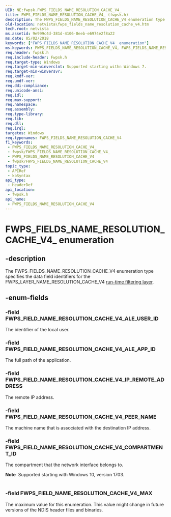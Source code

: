 ```yaml
---
UID: NE:fwpsk.FWPS_FIELDS_NAME_RESOLUTION_CACHE_V4_
title: FWPS_FIELDS_NAME_RESOLUTION_CACHE_V4_ (fwpsk.h)
description: The FWPS_FIELDS_NAME_RESOLUTION_CACHE_V4 enumeration type specifies the data field identifiers for the FWPS_LAYER_NAME_RESOLUTION_CACHE_V4 run-time filtering layer.
old-location: netvista\fwps_fields_name_resolution_cache_v4.htm
tech.root: netvista
ms.assetid: 9e999c4d-381d-4106-8eeb-e6974e2f8a22
ms.date: 05/02/2018
keywords: ["FWPS_FIELDS_NAME_RESOLUTION_CACHE_V4_ enumeration"]
ms.keywords: FWPS_FIELDS_NAME_RESOLUTION_CACHE_V4, FWPS_FIELDS_NAME_RESOLUTION_CACHE_V4 enumeration [Network Drivers Starting with Windows Vista], FWPS_FIELDS_NAME_RESOLUTION_CACHE_V4_, FWPS_FIELD_NAME_RESOLUTION_CACHE_V4_ALE_APP_ID, FWPS_FIELD_NAME_RESOLUTION_CACHE_V4_ALE_USER_ID, FWPS_FIELD_NAME_RESOLUTION_CACHE_V4_IP_REMOTE_ADDRESS, FWPS_FIELD_NAME_RESOLUTION_CACHE_V4_MAX, FWPS_FIELD_NAME_RESOLUTION_CACHE_V4_PEER_NAME, fwpsk/FWPS_FIELDS_NAME_RESOLUTION_CACHE_V4, fwpsk/FWPS_FIELD_NAME_RESOLUTION_CACHE_V4_ALE_APP_ID, fwpsk/FWPS_FIELD_NAME_RESOLUTION_CACHE_V4_ALE_USER_ID, fwpsk/FWPS_FIELD_NAME_RESOLUTION_CACHE_V4_IP_REMOTE_ADDRESS, fwpsk/FWPS_FIELD_NAME_RESOLUTION_CACHE_V4_MAX, fwpsk/FWPS_FIELD_NAME_RESOLUTION_CACHE_V4_PEER_NAME, netvista.fwps_fields_name_resolution_cache_v4, wfp_ref_5_const_3_data_fields_b0351c61-f624-4a2f-8c20-bdbad78e143f.xml
req.header: fwpsk.h
req.include-header: Fwpsk.h
req.target-type: Windows
req.target-min-winverclnt: Supported starting withn Windows 7.
req.target-min-winversvr: 
req.kmdf-ver: 
req.umdf-ver: 
req.ddi-compliance: 
req.unicode-ansi: 
req.idl: 
req.max-support: 
req.namespace: 
req.assembly: 
req.type-library: 
req.lib: 
req.dll: 
req.irql: 
targetos: Windows
req.typenames: FWPS_FIELDS_NAME_RESOLUTION_CACHE_V4
f1_keywords:
 - FWPS_FIELDS_NAME_RESOLUTION_CACHE_V4_
 - fwpsk/FWPS_FIELDS_NAME_RESOLUTION_CACHE_V4_
 - FWPS_FIELDS_NAME_RESOLUTION_CACHE_V4
 - fwpsk/FWPS_FIELDS_NAME_RESOLUTION_CACHE_V4
topic_type:
 - APIRef
 - kbSyntax
api_type:
 - HeaderDef
api_location:
 - fwpsk.h
api_name:
 - FWPS_FIELDS_NAME_RESOLUTION_CACHE_V4
---
```


# FWPS_FIELDS_NAME_RESOLUTION_CACHE_V4_ enumeration


## -description

The FWPS_FIELDS_NAME_RESOLUTION_CACHE_V4 enumeration type specifies the data field identifiers for
  the FWPS_LAYER_NAME_RESOLUTION_CACHE_V4 
  <a href="/windows/desktop/FWP/management-filtering-layer-identifiers-">run-time filtering layer</a>.

## -enum-fields

### -field FWPS_FIELD_NAME_RESOLUTION_CACHE_V4_ALE_USER_ID

The identifier of the local user.

### -field FWPS_FIELD_NAME_RESOLUTION_CACHE_V4_ALE_APP_ID

The full path of the application.

### -field FWPS_FIELD_NAME_RESOLUTION_CACHE_V4_IP_REMOTE_ADDRESS

The remote IP address.

### -field FWPS_FIELD_NAME_RESOLUTION_CACHE_V4_PEER_NAME

The machine name that is associated with the destination IP address.

### -field FWPS_FIELD_NAME_RESOLUTION_CACHE_V4_COMPARTMENT_ID

The compartment that the network interface belongs to.

<div class="alert"><b>Note</b>  Supported starting with Windows 10, version 1703.</div>
<div> </div>

### -field FWPS_FIELD_NAME_RESOLUTION_CACHE_V4_MAX

The maximum value for this enumeration. This value might change in future versions of the NDIS
     header files and binaries.